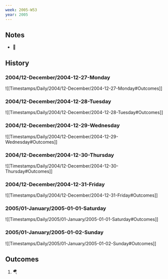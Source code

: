 ```yaml
---
week: 2005-W53
year: 2005
---
```


## Notes
- 🚂

## History

### 2004/12-December/2004-12-27-Monday
![[Timestamps/Daily/2004/12-December/2004-12-27-Monday#Outcomes]]

### 2004/12-December/2004-12-28-Tuesday
![[Timestamps/Daily/2004/12-December/2004-12-28-Tuesday#Outcomes]]

### 2004/12-December/2004-12-29-Wednesday
![[Timestamps/Daily/2004/12-December/2004-12-29-Wednesday#Outcomes]]

### 2004/12-December/2004-12-30-Thursday
![[Timestamps/Daily/2004/12-December/2004-12-30-Thursday#Outcomes]]

### 2004/12-December/2004-12-31-Friday
![[Timestamps/Daily/2004/12-December/2004-12-31-Friday#Outcomes]]

### 2005/01-January/2005-01-01-Saturday
![[Timestamps/Daily/2005/01-January/2005-01-01-Saturday#Outcomes]]

### 2005/01-January/2005-01-02-Sunday
![[Timestamps/Daily/2005/01-January/2005-01-02-Sunday#Outcomes]]


## Outcomes
1. 🪂
